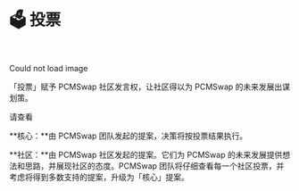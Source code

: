 # 🗳 投票

​

Could not load image

「投票」赋予 PCMSwap 社区发言权，让社区得以为 PCMSwap 的未来发展出谋划策。

请查看 ​

**核心：**由 PCMSwap 团队发起的提案，决策将按投票结果执行。

**社区：**由 PCMSwap 社区发起的提案。它们为 PCMSwap 的未来发展提供想法和思路，并展现社区的态度。PCMSwap 团队将仔细查看每一个社区投票，并考虑将得到多数支持的提案，升级为「核心」提案。
